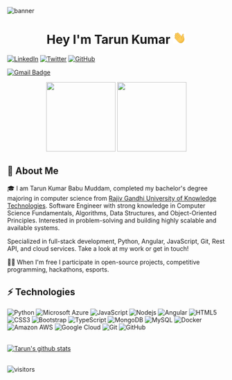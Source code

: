 ![banner](https://github.com/csetarun/csetarun/blob/master/0.jpeg)

<h1 align="center">Hey I'm Tarun Kumar <img src="https://raw.githubusercontent.com/csetarun/csetarun/master/wave.gif" width="30px"></h1> 

[![LinkedIn](https://img.shields.io/badge/LinkedIn-tarunkumar-blue?style=flat-square&logo=linkedin)](https://www.linkedin.com/in/tarun-kumar/)
[![Twitter](https://img.shields.io/twitter/follow/itscsetarun?style=flat-square&logo=twitter)](https://twitter.com/itscsetarun)
[![GitHub](https://img.shields.io/badge/GitHub-csetarun-lightgrey?style=flat-square&logo=github)](https://www.github.com/csetarun/)
<!-- [![Medium Badge](https://img.shields.io/badge/-blog.Tarun.com-03a57a?style=flat-square&labelColor=000000&logo=Medium&link=https://blog.csetarun.com)](https://blog.csetarun.com) -->
[![Gmail Badge](https://img.shields.io/badge/-cse.tarunkumar@gmail.com-c14438?style=flat-square&logo=Gmail&logoColor=white&link=mailto:cse.tarunkumar@gmail.com)](mailto:cse.tarunkumar@gmail.com)
<p align="center"> <img src="https://octodex.github.com/images/daftpunktocat-thomas.gif" height="160px" width="160px"> <img src="https://octodex.github.com/images/daftpunktocat-guy.gif" height="160px" width="160px"> </p>

## 🚀 About Me 

🎓 I am Tarun Kumar Babu Muddam, completed my bachelor's degree majoring in computer science from [Rajiv Gandhi University of Knowledge Technologies](https://rguktn.ac.in/). 
Software Engineer with strong knowledge in Computer Science Fundamentals, Algorithms, Data Structures, and Object-­Oriented Principles. Interested in problem-­solving and building highly scalable and available systems.

Specialized in full-stack development, Python, Angular, JavaScript, Git, Rest API, and cloud services. Take a look at my work or get in touch!

👨‍💻 When I'm free I participate in open-source projects, competitive programming, hackathons, esports.

## ⚡ Technologies

![Python](https://img.shields.io/badge/-Python-black?style=flat-square&logo=Python)
![Microsoft Azure](https://img.shields.io/badge/Microsoft%20Azure-232F7E?style=flat-square&logo=microsoft-azure)
![JavaScript](https://img.shields.io/badge/-JavaScript-black?style=flat-square&logo=javascript)
![Nodejs](https://img.shields.io/badge/-Nodejs-black?style=flat-square&logo=Node.js)
![Angular](https://img.shields.io/badge/-Angular-blue?style=flat-square&logo=Angular)
![HTML5](https://img.shields.io/badge/-HTML5-E34F26?style=flat-square&logo=html5&logoColor=white)
![CSS3](https://img.shields.io/badge/-CSS3-1572B6?style=flat-square&logo=css3)
![Bootstrap](https://img.shields.io/badge/-Bootstrap-563D7C?style=flat-square&logo=bootstrap)
![TypeScript](https://img.shields.io/badge/-TypeScript-007ACC?style=flat-square&logo=typescript)
![MongoDB](https://img.shields.io/badge/-MongoDB-black?style=flat-square&logo=mongodb)
![MySQL](https://img.shields.io/badge/-MySQL-black?style=flat-square&logo=mysql)
![Docker](https://img.shields.io/badge/-Docker-black?style=flat-square&logo=docker)
![Amazon AWS](https://img.shields.io/badge/Amazon%20AWS-232F3E?style=flat-square&logo=amazon-aws)
![Google Cloud](https://img.shields.io/badge/Google%20Cloud-black?style=flat-square&logo=google-cloud)
![Git](https://img.shields.io/badge/-Git-black?style=flat-square&logo=git)
![GitHub](https://img.shields.io/badge/-GitHub-181717?style=flat-square&logo=github)


<br/>
<a href="https://github.com/csetarun">
  <img align="center" src="https://github-readme-stats.vercel.app/api?username=csetarun&show_icons=true&include_all_commits=true&theme=material-palenight" alt="Tarun's github stats" />
</a>
</br>
</br>

![visitors](https://visitor-badge.laobi.icu/badge?page_id=csetarun.csetarun)

